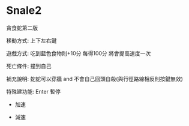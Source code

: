 # Snale2
貪食蛇第二版

移動方式:
上下左右鍵

遊戲方式:
吃到藍色食物則+10分
每得100分 將會提高速度一次

死亡條件: 撞到自己

補充說明:
蛇蛇可以穿牆 and 不會自己回頭自殺(與行徑路線相反則按鍵無效)

特殊建功能:
Enter 暫停
+  加速
-  減速